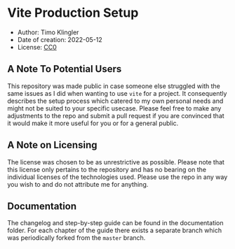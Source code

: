 # Vite Production Setup

* Author: Timo Klingler
* Date of creation: 2022-05-12
* License: [CC0](https://creativecommons.org/share-your-work/public-domain/cc0/)

## A Note To Potential Users

This repository was made public in case someone else struggled with the same issues as I did when wanting to use `vite` for a project. It consequently describes the setup process which catered to my own personal needs and might not be suited to your specific usecase. Please feel free to make any adjustments to the repo and submit a pull request if you are convinced that it would make it more useful for you or for a general public.

## A Note on Licensing

The license was chosen to be as unrestrictive as possible. Please note that this license only pertains to the repository and has no bearing on the individual licenses of the technologies used. Please use the repo in any way you wish to and do not attribute me for anything.

## Documentation

The changelog and step-by-step guide can be found in the documentation folder. For each chapter of the guide there exists a separate branch which was periodically forked from the `master` branch.